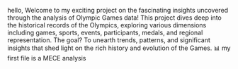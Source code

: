 hello, Welcome to my exciting project on the fascinating insights uncovered through the analysis of Olympic Games data! This project dives deep into the historical records of the Olympics, exploring various dimensions including games, sports, events, participants, medals, and regional representation. The goal? To unearth trends, patterns, and significant insights that shed light on the rich history and evolution of the Games. 📊
my first file is a MECE analysis 


